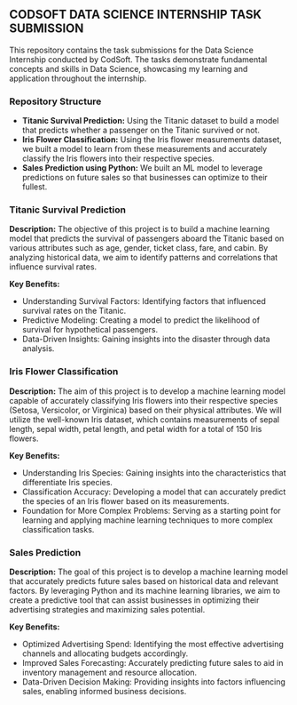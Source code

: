 ## CODSOFT DATA SCIENCE INTERNSHIP TASK SUBMISSION

This repository contains the task submissions for the Data Science Internship conducted by CodSoft. The tasks demonstrate fundamental concepts and skills in Data Science, showcasing my learning and application throughout the internship.

### Repository Structure

* **Titanic Survival Prediction:** Using the Titanic dataset to build a model that predicts whether a passenger on the Titanic survived or not. 
* **Iris Flower Classification:** Using the Iris flower measurements dataset, we built a model to learn from these measurements and accurately classify the Iris flowers into their respective species.
* **Sales Prediction using Python:** We built an ML model to leverage predictions on future sales so that businesses can optimize to their fullest.

### Titanic Survival Prediction

**Description:**
The objective of this project is to build a machine learning model that predicts the survival of passengers aboard the Titanic based on various attributes such as age, gender, ticket class, fare, and cabin. By analyzing historical data, we aim to identify patterns and correlations that influence survival rates.

**Key Benefits:**
* Understanding Survival Factors: Identifying factors that influenced survival rates on the Titanic.
* Predictive Modeling: Creating a model to predict the likelihood of survival for hypothetical passengers.
* Data-Driven Insights: Gaining insights into the disaster through data analysis.

### Iris Flower Classification

**Description:**
The aim of this project is to develop a machine learning model capable of accurately classifying Iris flowers into their respective species (Setosa, Versicolor, or Virginica) based on their physical attributes. We will utilize the well-known Iris dataset, which contains measurements of sepal length, sepal width, petal length, and petal width for a total of 150 Iris flowers.

**Key Benefits:**
* Understanding Iris Species: Gaining insights into the characteristics that differentiate Iris species. 
* Classification Accuracy: Developing a model that can accurately predict the species of an Iris flower based on its measurements. 
* Foundation for More Complex Problems: Serving as a starting point for learning and applying machine learning techniques to more complex classification tasks.

### Sales Prediction

**Description:**
The goal of this project is to develop a machine learning model that accurately predicts future sales based on historical data and relevant factors. By leveraging Python and its machine learning libraries, we aim to create a predictive tool that can assist businesses in optimizing their advertising strategies and maximizing sales potential.

**Key Benefits:**
* Optimized Advertising Spend: Identifying the most effective advertising channels and allocating budgets accordingly. 
* Improved Sales Forecasting: Accurately predicting future sales to aid in inventory management and resource allocation. 
* Data-Driven Decision Making: Providing insights into factors influencing sales, enabling informed business decisions.
